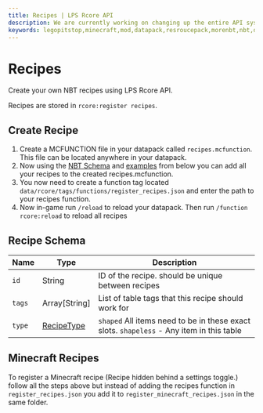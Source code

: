 ```yaml
---
title: Recipes | LPS Rcore API
description: We are currently working on changing up the entire API system. Hopefully, it will be released soon! For now you can see the up-coming changes to the API.
keywords: legopitstop,minecraft,mod,datapack,resroucepack,morenbt,nbt,data
---
```


# Recipes

Create your own NBT recipes using LPS Rcore API.

Recipes are stored in `rcore:register recipes`.

## Create Recipe

1. Create a MCFUNCTION file in your datapack called `recipes.mcfunction`. This file can be located anywhere in your datapack.
2. Now using the [NBT Schema](#recipe-schema) and [examples](./example-recipes.md) from below you can add all your recipes to the created recipes.mcfunction.
3. You now need to create a function tag located `data/rcore/tags/functions/register_recipes.json` and enter the path to your recipes function.
4. Now in-game run `/reload` to reload your datapack. Then run `/function rcore:reload` to reload all recipes

## Recipe Schema

| Name   | Type                                  | Description                                                                              |
| ------ | ------------------------------------- | ---------------------------------------------------------------------------------------- |
| `id`   | String                                | ID of the recipe. should be unique between recipes                                       |
| `tags` | Array[String]                         | List of table tags that this recipe should work for                                      |
| `type` | [RecipeType](./recipe-types.md) | `shaped` All items need to be in these exact slots. `shapeless` - Any item in this table |

## Minecraft Recipes

To register a Minecraft recipe (Recipe hidden behind a settings toggle.) follow all the steps above but instead of adding the recipes function in `register_recipes.json` you add it to `register_minecraft_recipes.json` in the same folder.
